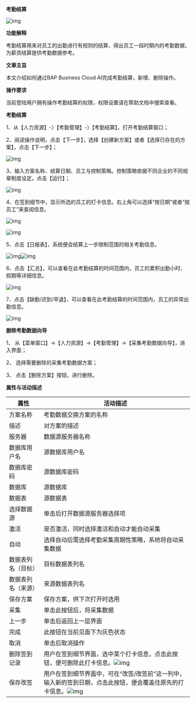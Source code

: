 **考勤结算**

![img](图片/标题.png) 

**功能解释**

考勤结算用来对员工的出勤进行有规则的结算，得出员工一段时期内的考勤数据，为薪资结算提供考勤数据参考。

**文章主旨**

本文介绍如何通过BAP Business Cloud AI完成考勤结算，新增、删除操作。

**操作要求**

当前登陆用户拥有操作考勤结算的权限，权限设置请在帮助文档中搜索查看。

**考勤结算**

1、从【人力资源】-〉【考勤管理】-〉【考勤结算】，打开考勤结算窗口；

2、阅读操作说明，点击【下一步】，选择【创建新方案】或者【选择已存在的方案】，点击【下一步】；

![img](图片/考勤结算1.png) 

3、输入方案名称、结算日期、员工与控制策略。控制策略依据不同企业的不同规章制度设定。点击【运行】；

![img](图片/考勤结算2.png) 

4、在签到细节中，显示所选的员工的打卡信息。右上角可以选择“按日期”或者“按员工”来查阅信息。

![img](图片/考勤结算3.png) 

![img](图片/考勤结算4.png) 

 

5、点击【日报表】，系统便会结算上一步限制范围的相关考勤信息。

 

![img](图片/考勤结算5.png)![img](图片/考勤结算6.png) 

6、点击【汇总】，可以查看在此考勤结算的时间范围内，员工的累积出勤小时、假期等详细信息。

![img](图片/考勤结算7.png) 

7、点击【缺勤/迟到/早退】，可以查看在此考勤结算的时间范围内，员工的异常出勤信息。

![img](图片/考勤结算8.png) 

**删除考勤数据向导**

1、 从【菜单窗口】->【人力资源】->【考勤管理】->【采集考勤数据向导】，进入界面；

2、 选择需要删除的采集考勤数据方案；

3、 点击【删除方案】按钮，进行删除。

**属性与活动描述**

| **属性**     | **活动描述**                                           |
| ------------------ | ------------------------------------------------------------ |
| 方案名称           | 考勤数据交换方案的名称                                       |
| 描述               | 对方案的描述                                                 |
| 服务器             | 数据源服务器名称                                             |
| 数据库用户名       | 源数据库用户名                                               |
| 数据库密码         | 源数据库密码                                                 |
| 数据库             | 源数据库                                                     |
| 数据表             | 源数据表                                                     |
| 选择数据源         | 单击后打开数据源服务器选择项                                 |
| 激活               | 是否激活，同时选择激活和自动才能自动采集                     |
| 自动               | 选择自动后需选择考勤采集周期性策略，系统将自动采集数据       |
| 数据表列名（目标） | 目标数据表列名                                               |
| 数据表列名（来源） | 来源数据表列名                                               |
| 保存方案           | 保存方案，供下次打开时选用                                   |
| 采集               | 单击此按钮后，将采集数据                                     |
| 上一步             | 单击后返回上一层界面                                         |
| 完成               | 此按钮在当前见面下为灰色状态                                 |
| 取消               | 单击后取消操作                                               |
| 删除签到记录       | 用户在签到细节界面，选中某个打卡信息，点击此按钮，便可删除此打卡信息。![img](图片/考勤结算9.png) |
| 保存改签           | 用户在签到细节界面中，可在“改签/改签前”这一列中，输入新的签到日期，点击此按钮，便会覆盖住原先的打卡信息。![img](图片/考勤结算10.png) |

 
